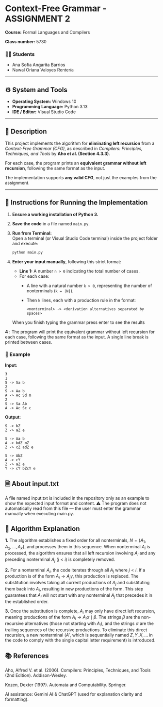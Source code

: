 # Context-Free Grammar - ASSIGNMENT 2
**Course:** Formal Languages and Compilers  

**Class number:** 5730  

### 👩‍🎓 Students
- Ana Sofia Angarita Barrios  
- Nawal Oriana Valoyes Rentería  

---

## ⚙️ System and Tools
- **Operating System:** Windows 10  
- **Programming Language:** Python 3.13  
- **IDE / Editor:** Visual Studio Code  

---

## 📘 Description
This project implements the algorithm for **eliminating left recursion** from a *Context-Free Grammar (CFG)*, as described in *Compilers: Principles, Techniques, and Tools* by **Aho et al. (Section 4.3.3)**.  

For each case, the program prints an **equivalent grammar without left recursion**, following the same format as the input.

The implementation supports **any valid CFG**, not just the examples from the assignment.

---

## 🚀 Instructions for Running the Implementation

1. **Ensure a working installation of Python 3.**

2. **Save the code** in a file named `main.py`.

3. **Run from Terminal:**  
   Open a terminal (or Visual Studio Code terminal) inside the project folder and execute:
   ```bash
   python main.py
4. **Enter your input manually**, following this strict format:

   - **Line 1:** A number `n > 0` indicating the total number of cases.  
   - For each case:  
     - A line with a natural number `k > 0`, representing the number of nonterminals (`k = |N|`).  
     - Then `k` lines, each with a production rule in the format:  

       ```
       <nonterminal> -> <derivation alternatives separated by spaces>
       ```

   When you finish typing the grammar press enter to see the results

**4** : The program will print the equivalent grammar without left recursion for each case, following the same format as the input. A single line break is printed between cases.

### 🧩 Example

**Input:**
```
3
1
S -> Sa b
2
S -> Aa b
A -> Ac Sd m
2
S -> Sa Ab
A -> Ac Sc c
```

**Output:**
```
S -> bZ
Z -> aZ e

S -> Aa b
A -> bdZ mZ
Z -> cZ adZ e

S -> AbZ
A -> cY
Z -> aZ e
Y -> cY bZcY e
```

## 🗎 About input.txt

A file named input.txt is included in the repository only as an example to show the expected input format and content.
⚠️ The program does not automatically read from this file — the user must enter the grammar manually when executing main.py.


## 🧠 Algorithm Explanation
**1.** The algorithm establishes a fixed order for all nonterminals, $N = \{A_1, A_2, \dots, A_k\}$, and processes them in this sequence. When nonterminal $A_i$ is processed, the algorithm ensures that all left recursion involving $A_i$ and any preceding nonterminal $A_j$ ($j < i$) is completely removed.

**2.** For a nonterminal $A_i$, the code iterates through all $A_j$ where $j < i$. If a production is of the form $A_i \rightarrow A_j \gamma$, this production is replaced. The substitution involves taking all current productions of $A_j$ and substituting them back into $A_i$, resulting in new productions of the form. This step guarantees that $A_i$ will not start with any nonterminal $A_j$ that precedes it in the established order.

**3.** Once the substitution is complete, $A_i$ may only have direct left recursion, meaning productions of the form $A_i \rightarrow A_i \alpha \mid \beta$. The strings $\beta$ are the non-recursive alternatives (those not starting with $A_i$), and the strings $\alpha$ are the trailing sequences of the recursive productions. To eliminate this direct recursion, a new nonterminal ($A'$, which is sequentially named $Z, Y, X, \dots$ in the code to comply with the single capital letter requirement) is introduced.


## 📚 References

Aho, Alfred V. et al. (2006). Compilers: Principles, Techniques, and Tools (2nd Edition). Addison-Wesley.

Kozen, Dexter (1997). Automata and Computability. Springer.

AI assistance: Gemini AI & ChatGPT (used for explanation clarity and formatting).
